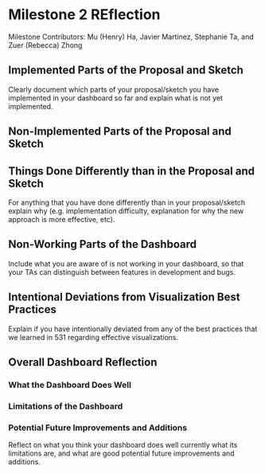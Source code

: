 # Milestone 2 REflection
Milestone Contributors: Mu (Henry) Ha, Javier Martinez, Stephanie Ta, and Zuer (Rebecca) Zhong

## Implemented Parts of the Proposal and Sketch

Clearly document which parts of your proposal/sketch you have implemented in your dashboard so far and explain what is not yet implemented.

## Non-Implemented Parts of the Proposal and Sketch

## Things Done Differently than in the Proposal and Sketch

For anything that you have done differently than in your proposal/sketch explain why (e.g. implementation difficulty, explanation for why the new approach is more effective, etc).

## Non-Working Parts of the Dashboard
Include what you are aware of is not working in your dashboard, so that your TAs can distinguish between features in development and bugs.

## Intentional Deviations from Visualization Best Practices
Explain if you have intentionally deviated from any of the best practices that we learned in 531 regarding effective visualizations.

## Overall Dashboard Reflection
### What the Dashboard Does Well

### Limitations of the Dashboard

### Potential Future Improvements and Additions
Reflect on what you think your dashboard does well currently what its limitations are, and what are good potential future improvements and additions.
